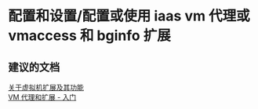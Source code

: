 <properties
    pageTitle="configuration and setup/configure or use iaas vm agent or vmaccess and bginfo extensions"
    description="配置和设置/配置或使用 iaas vm 代理或 vmaccess 和 bginfo 扩展"
    service="microsoft.compute"
    resource="virtualmachines"
    authors="aashu"
    displayOrder=""
    selfHelpType="generic"
    supportTopicIds="32411845"
    resourceTags="linux"
    productPesIds="15571"
    cloudEnvironments="public"
/>


# 配置和设置/配置或使用 iaas vm 代理或 vmaccess 和 bginfo 扩展

## **建议的文档**
[关于虚拟机扩展及其功能](https://azure.microsoft.com/documentation/articles/virtual-machines-windows-extensions-features/)<br>
[VM 代理和扩展 - 入门](https://azure.microsoft.com/blog/vm-agent-and-extensions-part-1/)



<!--HONumber=Jul16_HO4-->


